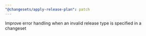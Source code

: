 ```yaml
---
"@changesets/apply-release-plan": patch
---
```


Improve error handling when an invalid release type is specified in a changeset
